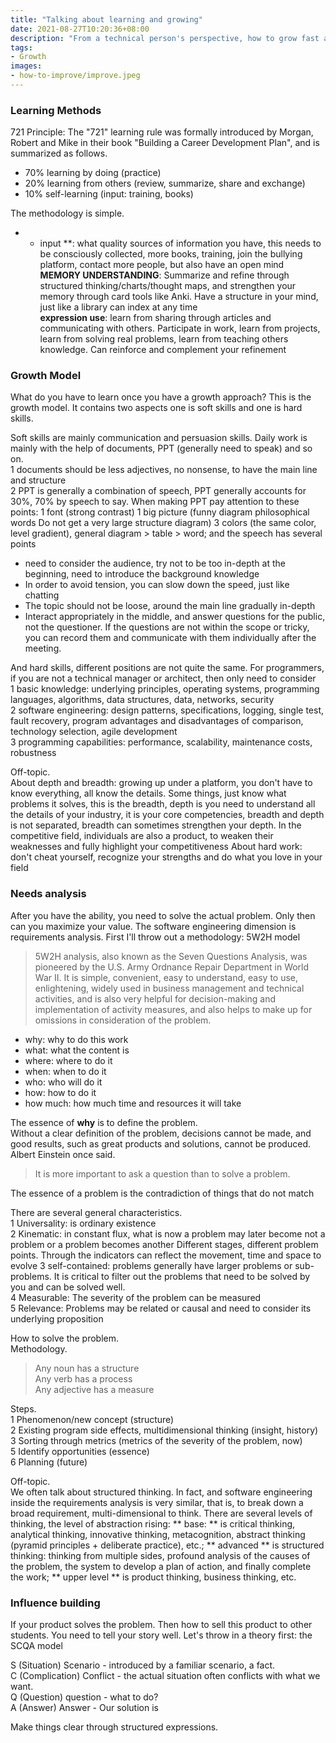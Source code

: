 ```yaml
---
title: "Talking about learning and growing"
date: 2021-08-27T10:20:36+08:00
description: "From a technical person's perspective, how to grow fast and how to build your own growth model"
tags:
- Growth
images:
- how-to-improve/improve.jpeg
---
```

### Learning Methods

721 Principle: The "721" learning rule was formally introduced by Morgan, Robert and Mike in their book "Building a Career Development Plan", and is summarized as follows.

* 70% learning by doing (practice)
* 20% learning from others (review, summarize, share and exchange)  
* 10% self-learning (input: training, books)  

The methodology is simple.  
* * input **: what quality sources of information you have, this needs to be consciously collected, more books, training, join the bullying platform, contact more people, but also have an open mind  
**MEMORY UNDERSTANDING**: Summarize and refine through structured thinking/charts/thought maps, and strengthen your memory through card tools like Anki. Have a structure in your mind, just like a library can index at any time  
**expression use**: learn from sharing through articles and communicating with others. Participate in work, learn from projects, learn from solving real problems, learn from teaching others knowledge. Can reinforce and complement your refinement  

### Growth Model

What do you have to learn once you have a growth approach? This is the growth model. It contains two aspects one is soft skills and one is hard skills.

Soft skills are mainly communication and persuasion skills. Daily work is mainly with the help of documents, PPT (generally need to speak) and so on.  
1 documents should be less adjectives, no nonsense, to have the main line and structure  
2 PPT is generally a combination of speech, PPT generally accounts for 30%, 70% by speech to say. When making PPT pay attention to these points: 1 font (strong contrast) 1 big picture (funny diagram philosophical words Do not get a very large structure diagram) 3 colors (the same color, level gradient), general diagram > table > word; and the speech has several points    

* need to consider the audience, try not to be too in-depth at the beginning, need to introduce the background knowledge  
* In order to avoid tension, you can slow down the speed, just like chatting  
* The topic should not be loose, around the main line gradually in-depth  
* Interact appropriately in the middle, and answer questions for the public, not the questioner. If the questions are not within the scope or tricky, you can record them and communicate with them individually after the meeting.  

And hard skills, different positions are not quite the same. For programmers, if you are not a technical manager or architect, then only need to consider  
1 basic knowledge: underlying principles, operating systems, programming languages, algorithms, data structures, data, networks, security  
2 software engineering: design patterns, specifications, logging, single test, fault recovery, program advantages and disadvantages of comparison, technology selection, agile development  
3 programming capabilities: performance, scalability, maintenance costs, robustness

Off-topic.  
About depth and breadth: growing up under a platform, you don't have to know everything, all know the details. Some things, just know what problems it solves, this is the breadth, depth is you need to understand all the details of your industry, it is your core competencies, breadth and depth is not separated, breadth can sometimes strengthen your depth. In the competitive field, individuals are also a product, to weaken their weaknesses and fully highlight your competitiveness
About hard work: don't cheat yourself, recognize your strengths and do what you love in your field

### Needs analysis

After you have the ability, you need to solve the actual problem. Only then can you maximize your value. The software engineering dimension is requirements analysis. First I'll throw out a methodology: 5W2H model
> 5W2H analysis, also known as the Seven Questions Analysis, was pioneered by the U.S. Army Ordnance Repair Department in World War II. It is simple, convenient, easy to understand, easy to use, enlightening, widely used in business management and technical activities, and is also very helpful for decision-making and implementation of activity measures, and also helps to make up for omissions in consideration of the problem.

* why: why to do this work  
* what: what the content is  
* where: where to do it  
* when: when to do it  
* who: who will do it  
* how: how to do it  
* how much: how much time and resources it will take  

The essence of **why** is to define the problem.  
Without a clear definition of the problem, decisions cannot be made, and good results, such as great products and solutions, cannot be produced. Albert Einstein once said.
> It is more important to ask a question than to solve a problem.

The essence of a problem is the contradiction of things that do not match

There are several general characteristics.  
1 Universality: is ordinary existence  
2 Kinematic: in constant flux, what is now a problem may later become not a problem or a problem becomes another
         Different stages, different problem points. Through the indicators can reflect the movement, time and space to evolve
3 self-contained: problems generally have larger problems or sub-problems. It is critical to filter out the problems that need to be solved by you and can be solved well.  
4 Measurable: The severity of the problem can be measured  
5 Relevance: Problems may be related or causal and need to consider its underlying proposition  

How to solve the problem.  
Methodology.
> Any noun has a structure  
> Any verb has a process  
> Any adjective has a measure  

Steps.  
1 Phenomenon/new concept (structure)  
2 Existing program side effects, multidimensional thinking (insight, history)  
3 Sorting through metrics (metrics of the severity of the problem, now)  
5 Identify opportunities (essence)  
6 Planning (future)  

Off-topic.  
We often talk about structured thinking. In fact, and software engineering inside the requirements analysis is very similar, that is, to break down a broad requirement, multi-dimensional to think. There are several levels of thinking, the level of abstraction rising: ** base: ** is critical thinking, analytical thinking, innovative thinking, metacognition, abstract thinking (pyramid principles + deliberate practice), etc.; ** advanced ** is structured thinking: thinking from multiple sides, profound analysis of the causes of the problem, the system to develop a plan of action, and finally complete the work; ** upper level ** is product thinking, business thinking, etc.

### Influence building

If your product solves the problem. Then how to sell this product to other students. You need to tell your story well.
Let's throw in a theory first: the SCQA model

S (Situation) Scenario - introduced by a familiar scenario, a fact.  
C (Complication) Conflict - the actual situation often conflicts with what we want.  
Q (Question) question - what to do?  
A (Answer) Answer - Our solution is  

Make things clear through structured expressions.

